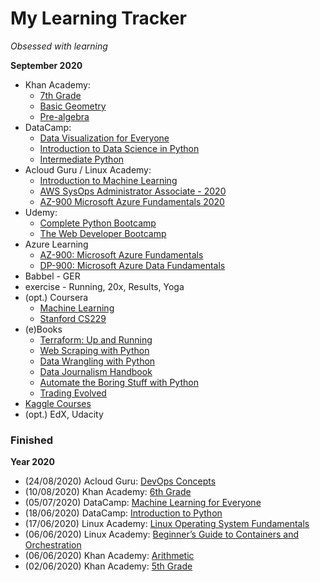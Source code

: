 # My Learning Tracker
*Obsessed with learning*  
  
**September 2020**  
* Khan Academy: 
  - [7th Grade](https://www.khanacademy.org/math/cc-seventh-grade-math)
  - [Basic Geometry](https://www.khanacademy.org/math/basic-geo)
  - [Pre-algebra](https://www.khanacademy.org/math/pre-algebra)
* DataCamp: 
  - [Data Visualization for Everyone](https://learn.datacamp.com/courses/data-visualization-for-everyone)
  - [Introduction to Data Science in Python](https://learn.datacamp.com/courses/introduction-to-data-science-in-python)
  - [Intermediate Python](https://learn.datacamp.com/courses/intermediate-python)
* Acloud Guru / Linux Academy: 
  - [Introduction to Machine Learning](https://learn.acloud.guru/course/intro-machine-learning/dashboard)
  - [AWS SysOps Administrator Associate - 2020](https://learn.acloud.guru/course/aws-certified-sysops-administrator-associate/dashboard)
  - [AZ-900 Microsoft Azure Fundamentals 2020](https://learn.acloud.guru/course/az-900-microsoft-azure-fundamentals/dashboard)
* Udemy: 
  - [Complete Python Bootcamp](https://www.udemy.com/course/complete-python-bootcamp/)
  - [The Web Developer Bootcamp](https://www.udemy.com/course/the-web-developer-bootcamp/)
* Azure Learning
  - [AZ-900: Microsoft Azure Fundamentals](https://docs.microsoft.com/en-us/learn/certifications/exams/az-900)
  - [DP-900: Microsoft Azure Data Fundamentals](https://docs.microsoft.com/en-us/learn/certifications/exams/dp-900)
* Babbel - GER
* exercise - Running, 20x, Results, Yoga
* (opt.) Coursera
  - [Machine Learning](https://www.coursera.org/learn/machine-learning)
  - [Stanford CS229](https://www.youtube.com/playlist?list=PLoROMvodv4rMiGQp3WXShtMGgzqpfVfbU)
* (e)Books
  - [Terraform: Up and Running](https://www.amazon.com/Terraform-Running-Writing-Infrastructure-Code-ebook/dp/B07XKF258P/ref=sr_1_1)
  - [Web Scraping with Python](https://www.amazon.com/Web-Scraping-Python-Collecting-Modern-ebook/dp/B07BMGBYSK/ref=sr_1_1)
  - [Data Wrangling with Python](https://www.amazon.com/Data-Wrangling-Python-Tools-Easier/dp/1491948817/ref=sr_1_1)
  - [Data Journalism Handbook](https://www.amazon.com/Data-Journalism-Handbook-Journalists-Improve/dp/1449330061/ref=sr_1_1)
  - [Automate the Boring Stuff with Python](https://www.amazon.com/Automate-Boring-Stuff-Python-2nd/dp/1593279922/ref=sr_1_1)
  - [Trading Evolved](https://www.amazon.com/Trading-Evolved-Anyone-Killer-Strategies-ebook/dp/B07VDLX55H/ref=sr_1_1)
* [Kaggle Courses](https://www.kaggle.com/learn/overview)
* (opt.) EdX, Udacity
  
### Finished
**Year 2020**
* (24/08/2020) Acloud Guru: [DevOps Concepts](https://learn.acloud.guru/course/devops-concepts/dashboard)
* (10/08/2020) Khan Academy: [6th Grade](https://www.khanacademy.org/math/cc-sixth-grade-math)
* (05/07/2020) DataCamp: [Machine Learning for Everyone](https://learn.datacamp.com/courses/machine-learning-for-everyone)
* (18/06/2020) DataCamp: [Introduction to Python](https://learn.datacamp.com/courses/intro-to-python-for-data-science)
* (17/06/2020) Linux Academy: [Linux Operating System Fundamentals](https://linuxacademy.com/cp/modules/view/id/286)
* (06/06/2020) Linux Academy: [Beginner’s Guide to Containers and Orchestration](https://linuxacademy.com/cp/modules/view/id/275)
* (06/06/2020) Khan Academy: [Arithmetic](https://www.khanacademy.org/math/arithmetic)
* (02/06/2020) Khan Academy: [5th Grade](https://www.khanacademy.org/math/cc-fifth-grade-math)